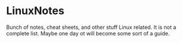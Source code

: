 # LinuxNotes
Bunch of notes, cheat sheets, and other stuff Linux related.
It is not a complete list. Maybe one day ot will become some sort of a guide.
